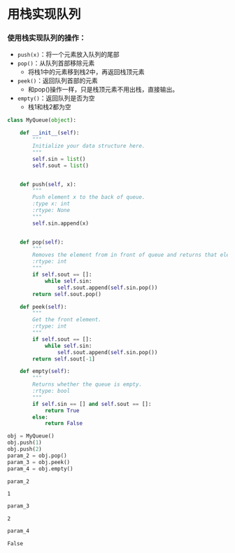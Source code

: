 
# 用栈实现队列

### 使用栈实现队列的操作：
* `push(x)`：将一个元素放入队列的尾部
* `pop()`：从队列首部移除元素
    * 将栈1中的元素移到栈2中，再返回栈顶元素
* `peek()`：返回队列首部的元素
    * 和pop()操作一样，只是栈顶元素不用出栈，直接输出。
* `empty()`：返回队列是否为空
    * 栈1和栈2都为空


```python
class MyQueue(object):

    def __init__(self):
        """
        Initialize your data structure here.
        """
        self.sin = list()
        self.sout = list()


    def push(self, x):
        """
        Push element x to the back of queue.
        :type x: int
        :rtype: None
        """
        self.sin.append(x)


    def pop(self):
        """
        Removes the element from in front of queue and returns that element.
        :rtype: int
        """
        if self.sout == []:
            while self.sin:
                self.sout.append(self.sin.pop())
        return self.sout.pop()

    def peek(self):
        """
        Get the front element.
        :rtype: int
        """
        if self.sout == []:
            while self.sin:
                self.sout.append(self.sin.pop())
        return self.sout[-1]

    def empty(self):
        """
        Returns whether the queue is empty.
        :rtype: bool
        """
        if self.sin == [] and self.sout == []:
            return True
        else:
            return False
```


```python
obj = MyQueue()
obj.push(1)
obj.push(2)
param_2 = obj.pop()
param_3 = obj.peek()
param_4 = obj.empty()
```


```python
param_2
```




    1




```python
param_3
```




    2




```python
param_4
```




    False


